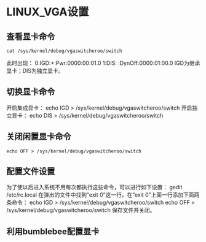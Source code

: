# LINUX_VGA设置

## 查看显卡命令

    cat /sys/kernel/debug/vgaswitcheroo/switch
此时出现：
    0:IGD:+:Pwr:0000:00:01.0
    1:DIS: :DynOff:0000:01:00.0
IGD为继承显卡；DIS为独立显卡。

## 切换显卡命令

开启集成显卡：
    echo IGD > /sys/kernel/debug/vgaswitcheroo/switch
开启独立显卡：
    echo DIS > /sys/kernel/debug/vgaswitcheroo/switch

## 关闭闲置显卡命令

    echo OFF > /sys/kernel/debug/vgaswitcheroo/switch

## 配置文件设置

为了使以后进入系统不用每次都执行这些命令，可以进行如下设置：
    gedit /etc/rc.local
在弹出的文件中找到“exit 0”这一行，在“exit 0”上面一行添加下面两条命令：
    echo IGD >  /sys/kernel/debug/vgaswitcheroo/switch
    echo OFF >  /sys/kernel/debug/vgaswitcheroo/switch
保存文件并关闭。

## 利用bumblebee配置显卡